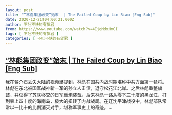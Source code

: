 ```yaml
---
layout: post
title: "“林彪集团政变”始末  | The Failed Coup by Lin Biao [Eng Sub]"
date: 2020-12-21T04:00:21.000Z
author: 不吐不快的有货君
from: https://www.youtube.com/watch?v=4IjqMdxHmGI
tags: [ 不吐不快的有货君 ]
categories: [ 不吐不快的有货君 ]
---
```

<!--1608523221000-->
[“林彪集团政变”始末  | The Failed Coup by Lin Biao [Eng Sub]](https://www.youtube.com/watch?v=4IjqMdxHmGI)
------

<div>
我在蒋介石丢失大陆的视频里提到，林彪在国共内战时期堪称中共方面第一猛将。林彪在东北被国军战神新一军的孙立人击溃，退守松花江北岸。之后林彪重整旗鼓，并获得了苏联移交的日军重炮装备。后来林彪一路从零下三十度的黑龙江、打到零上四十度的海南岛，极大的扭转了内战战局。在辽沈平津战役中，林彪部队常常以一比十的比例消灭对手，堪称军事史上的奇迹。...
</div>
